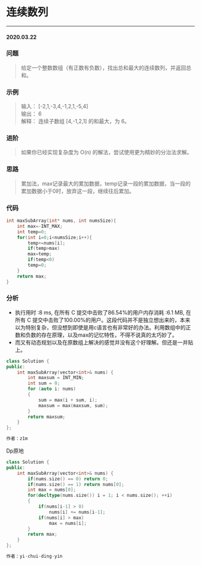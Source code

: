 # 连续数列
***
#### 2020.03.22

### 问题
>给定一个整数数组（有正数有负数），找出总和最大的连续数列，并返回总和。

### 示例
>输入： [-2,1,-3,4,-1,2,1,-5,4]        
输出： 6        
解释： 连续子数组 [4,-1,2,1] 的和最大，为 6。       

### 进阶
>如果你已经实现复杂度为 O(n) 的解法，尝试使用更为精妙的分治法求解。

### 思路
>累加法，max记录最大的累加数据，temp记录一段的累加数据，当一段的累加数据小于0时，放弃这一段，继续往后累加。

### 代码
```c++
int maxSubArray(int* nums, int numsSize){
    int max=-INT_MAX;
    int temp=0;
    for(int i=0;i<numsSize;i++){
        temp+=nums[i];
        if(temp>max)
        max=temp;
        if(temp<0)
        temp=0;
    }
    return max;
}
```

### 分析
 - 执行用时 :8 ms, 在所有 C 提交中击败了86.54%的用户内存消耗 :6.1 MB, 在所有 C 提交中击败了100.00%的用户。这段代码并不是独立想出来的，本来
   以为特别复杂，但没想到即使是用c语言也有非常好的办法。利用数组中的正数和负数的存在原理，以及max的记忆特性，不得不说真的太巧妙了。
 - 而又有动态规划以及在原数组上解决的感觉并没有这个好理解。但还是一并贴上。
 
```c++
class Solution {
public:
    int maxSubArray(vector<int>& nums) {
        int maxsum = INT_MIN;
        int sum = 0;
        for (auto i: nums)
        {
            sum = max(i + sum, i);
            maxsum = max(maxsum, sum);
        }
        return maxsum;
    }
};

作者：z1m
```

Dp原地
```c++
class Solution {
public:
    int maxSubArray(vector<int>& nums) {
        if(nums.size() == 0) return 0;
        if(nums.size() == 1) return nums[0];
        int max = nums[0];
        for(decltype(nums.size()) i = 1; i < nums.size(); ++i)
        {   
            if(nums[i-1] > 0)
                nums[i] += nums[i-1];   
            if(nums[i] > max)
                max = nums[i];
        }
        return max;
    }
};

作者：yi-chui-ding-yin
